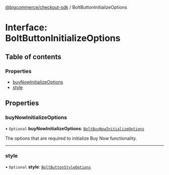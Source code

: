 [@bigcommerce/checkout-sdk](../README.md) / BoltButtonInitializeOptions

# Interface: BoltButtonInitializeOptions

## Table of contents

### Properties

- [buyNowInitializeOptions](BoltButtonInitializeOptions.md#buynowinitializeoptions)
- [style](BoltButtonInitializeOptions.md#style)

## Properties

### buyNowInitializeOptions

• `Optional` **buyNowInitializeOptions**: [`BoltBuyNowInitializeOptions`](BoltBuyNowInitializeOptions.md)

The options that are required to initialize Buy Now functionality.

___

### style

• `Optional` **style**: [`BoltButtonStyleOptions`](BoltButtonStyleOptions.md)
